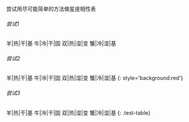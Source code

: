 尝试用尽可能简单的方法做星座相性表

###### 尝试1

羊|热|干|基
牛|冷|干|固
双|热|湿|变
蟹|冷|湿|基

###### 尝试2

羊|热|干|基
牛|冷|干|固
双|热|湿|变
蟹|冷|湿|基
{: style='background:red'}

###### 尝试3

羊|热|干|基
牛|冷|干|固
双|热|湿|变
蟹|冷|湿|基
{: .test-table}

<style>
  .test-table{background:red}
</style>
